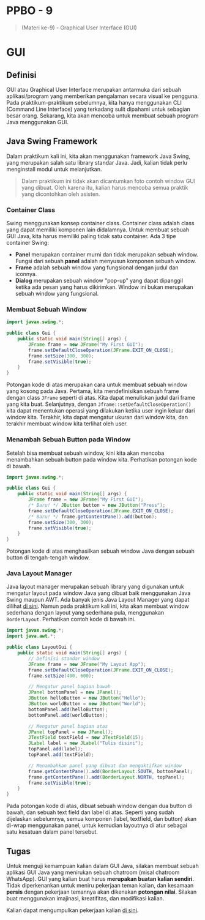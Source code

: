 # PPBO - 9

> (Materi ke-9) - Graphical User Interface (GUI)

# GUI

## Definisi

GUI atau Graphical User Interface merupakan antarmuka dari sebuah aplikasi/program yang memberikan pengalaman secara visual ke pengguna. Pada praktikum-praktikum sebelumnya, kita hanya menggunakan CLI (Command Line Interface) yang terkadang sulit dipahami untuk sebagian besar orang. Sekarang, kita akan mencoba untuk membuat sebuah program Java menggunakan GUI.

## Java Swing Framework

Dalam praktikum kali ini, kita akan menggunakan framework Java Swing, yang merupakan salah satu library standar Java. Jadi, kalian tidak perlu menginstall modul untuk melanjutkan.

> Dalam praktikum ini tidak akan dicantumkan foto contoh window GUI yang dibuat. Oleh karena itu, kalian harus mencoba semua praktik yang dicontohkan oleh asisten.

### Container Class

Swing menggunakan konsep container class. Container class adalah class yang dapat memiliki komponen lain didalamnya. Untuk membuat sebuah GUI Java, kita harus memiliki paling tidak satu container. Ada 3 tipe container Swing:

-   **Panel** merupakan container murni dan tidak merupakan sebuah window. Fungsi dari sebuah **panel** adalah menyusun komponen sebuah window.
-   **Frame** adalah sebuah window yang fungsional dengan judul dan iconnya.
-   **Dialog** merupakan sebuah window "pop-up" yang dapat dipanggil ketika ada pesan yang harus dikirimkan. Window ini bukan merupakan sebuah window yang fungsional.

### Membuat Sebuah Window

```java
import javax.swing.*;

public class Gui {
    public static void main(String[] args) {
        JFrame frame = new JFrame("My First GUI");
        frame.setDefaultCloseOperation(JFrame.EXIT_ON_CLOSE);
        frame.setSize(300, 300);
        frame.setVisible(true);
    }
}
```

Potongan kode di atas merupakan cara untuk membuat sebuah window yang kosong pada Java. Pertama, kita mendefinisikan sebuah frame dengan class `JFrame` seperti di atas. Kita dapat menuliskan judul dari frame yang kita buat. Selanjutnya, dengan `Jframe::setDefaultCloseOperation()` kita dapat menentukan operasi yang dilakukan ketika user ingin keluar dari window kita. Terakhir, kita dapat mengatur ukuran dari window kita, dan terakhir membuat window kita terlihat oleh user.

### Menambah Sebuah Button pada Window

Setelah bisa membuat sebuah window, kini kita akan mencoba menambahkan sebuah button pada window kita. Perhatikan potongan kode di bawah.

```java
import javax.swing.*;

public class Gui {
    public static void main(String[] args) {
        JFrame frame = new JFrame("My First GUI");
        /* Baru! */ JButton button = new JButton("Press");
        frame.setDefaultCloseOperation(JFrame.EXIT_ON_CLOSE);
        /* Baru! */ frame.getContentPane().add(button);
        frame.setSize(300, 300);
        frame.setVisible(true);
    }
}
```

Potongan kode di atas menghasilkan sebuah window Java dengan sebuah button di tengah-tengah window.

### Java Layout Manager

Java layout manager merupakan sebuah library yang digunakan untuk mengatur layout pada window Java yang dibuat baik menggunakan Java Swing maupun AWT. Ada banyak jenis Java Layout Manager yang dapat dilihat [di sini](https://www.javatpoint.com/java-layout-manager). Namun pada praktikum kali ini, kita akan membuat window sederhana dengan layout yang sederhana pula, menggunakan `BorderLayout`. Perhatikan contoh kode di bawah ini.

```java
import javax.swing.*;
import java.awt.*;

public class LayoutGui {
    public static void main(String[] args) {
        // Definisi standar window
        JFrame frame = new JFrame("My Layout App");
        frame.setDefaultCloseOperation(JFrame.EXIT_ON_CLOSE);
        frame.setSize(400, 600);

        // Mengatur panel bagian bawah
        JPanel bottomPanel = new JPanel();
        JButton helloButton = new JButton("Hello");
        JButton worldButton = new JButton("World");
        bottomPanel.add(helloButton);
        bottomPanel.add(worldButton);

        // Mengatur panel bagian atas
        JPanel topPanel = new JPanel();
        JTextField textField = new JTextField(15);
        JLabel label = new JLabel("Tulis disini");
        topPanel.add(label);
        topPanel.add(textField);

        // Menambahkan panel yang dibuat dan mengaktifkan window
        frame.getContentPane().add(BorderLayout.SOUTH, bottomPanel);
        frame.getContentPane().add(BorderLayout.NORTH, topPanel);
        frame.setVisible(true);
    }
}
```

Pada potongan kode di atas, dibuat sebuah window dengan dua button di bawah, dan sebuah text field dan label di atas. Seperti yang sudah dijelaskan sebelumnya, semua komponen (label, textfield, dan button) akan di-wrap menggunakan panel, untuk kemudian layoutnya di atur sebagai satu kesatuan dalam panel tersebut.

## Tugas

Untuk menguji kemampuan kalian dalam GUI Java, silakan membuat sebuah aplikasi GUI Java yang menirukan sebuah chatroom (misal chatroom WhatsApp). GUI yang kalian buat harus **merupakan buatan kalian sendiri**. Tidak diperkenankan untuk meniru pekerjaan teman kalian, dan kesamaan **persis** dengan pekerjaan temannya akan dikenakan **potongan nilai**. Silakan buat menggunakan imajinasi, kreatifitas, dan modifikasi kalian.

Kalian dapat mengumpulkan pekerjaan kalian [di sini](https://docs.google.com/forms/d/e/1FAIpQLSd1cd56H2WrZNpR63sl8CfXkjVLGvy7h1bmwlGfXHn-90ifUA/viewform?usp=sf_link).
